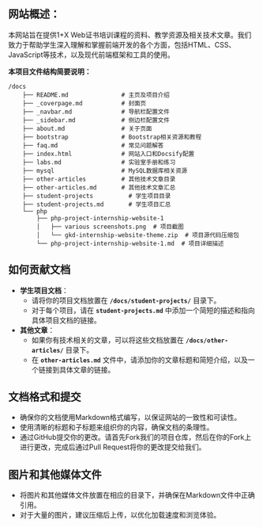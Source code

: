 
## **网站概述**：
本网站旨在提供1+X Web证书培训课程的资料、教学资源及相关技术文章。我们致力于帮助学生深入理解和掌握前端开发的各个方面，包括HTML、CSS、JavaScript等技术，以及现代前端框架和工具的使用。

**本项目文件结构简要说明：**
```text
/docs
    ├── README.md               # 主页及项目介绍
    ├── _coverpage.md           # 封面页
    ├── _navbar.md              # 导航栏配置文件
    ├── _sidebar.md             # 侧边栏配置文件
    ├── about.md                # 关于页面
    ├── bootstrap               # Bootstrap相关资源和教程
    ├── faq.md                  # 常见问题解答
    ├── index.html              # 网站入口和Docsify配置
    ├── labs.md                 # 实验室手册和练习
    ├── mysql                   # MySQL数据库相关资源
    ├── other-articles          # 其他技术文章目录
    ├── other-articles.md       # 其他技术文章汇总
    ├── student-projects          # 学生项目目录
    ├── student-projects.md       # 学生项目汇总 
    └── php
        ├── php-project-internship-website-1
        │   ├── various screenshots.png  # 项目截图
        │   └── gkd-internship-website-theme.zip  # 项目源代码压缩包
        └── php-project-internship-website-1.md  # 项目详细描述

```

## **如何贡献文档**

- **学生项目文档**：
    - 请将你的项目文档放置在 **`/docs/student-projects/`** 目录下。
    - 对于每个项目，请在 **`student-projects.md`** 中添加一个简短的描述和指向具体项目文档的链接。
- **其他文章**：
    - 如果你有技术相关的文章，可以将这些文档放置在 **`/docs/other-articles/`** 目录下。
    - 在 **`other-articles.md`** 文件中，请添加你的文章标题和简短介绍，以及一个链接到具体文章的链接。

## **文档格式和提交**

- 确保你的文档使用Markdown格式编写，以保证网站的一致性和可读性。
- 使用清晰的标题和子标题来组织你的内容，确保文档的条理性。
- 通过GitHub提交你的更改。请首先Fork我们的项目仓库，然后在你的Fork上进行更改，完成后通过Pull Request将你的更改提交给我们。

## **图片和其他媒体文件**

- 将图片和其他媒体文件放置在相应的目录下，并确保在Markdown文件中正确引用。
- 对于大量的图片，建议压缩后上传，以优化加载速度和浏览体验。